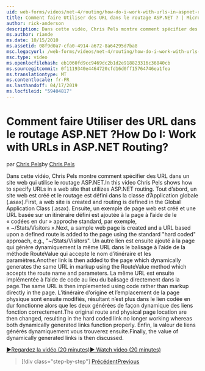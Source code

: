 ```yaml
---
uid: web-forms/videos/net-4/routing/how-do-i-work-with-urls-in-aspnet-routing
title: Comment faire Utiliser des URL dans le routage ASP.NET ? | Microsoft Docs
author: rick-anderson
description: Dans cette vidéo, Chris Pels montre comment spécifier des URL dans un site web qui utilise le routage ASP.NET. Tout d’abord, un site web est créé et le routage est défini dans le GL....
ms.author: riande
ms.date: 10/15/2010
ms.assetid: 08f9d0a7-cfa0-4914-a672-8a64295d7ba8
msc.legacyurl: /web-forms/videos/net-4/routing/how-do-i-work-with-urls-in-aspnet-routing
msc.type: video
ms.openlocfilehash: eb1060fd9cc9469dc2b1d2e918823316c36840cb
ms.sourcegitcommit: 0f1119340e4464720cfd16d0ff15764746ea1fea
ms.translationtype: MT
ms.contentlocale: fr-FR
ms.lasthandoff: 04/17/2019
ms.locfileid: "59404817"
---
```

# <a name="how-do-i-work-with-urls-in-aspnet-routing"></a><span data-ttu-id="def17-105">Comment faire Utiliser des URL dans le routage ASP.NET ?</span><span class="sxs-lookup"><span data-stu-id="def17-105">How Do I: Work with URLs in ASP.NET Routing?</span></span>

<span data-ttu-id="def17-106">par [Chris Pels](https://twitter.com/chrispels)</span><span class="sxs-lookup"><span data-stu-id="def17-106">by [Chris Pels](https://twitter.com/chrispels)</span></span>

<span data-ttu-id="def17-107">Dans cette vidéo, Chris Pels montre comment spécifier des URL dans un site web qui utilise le routage ASP.NET.</span><span class="sxs-lookup"><span data-stu-id="def17-107">In this video Chris Pels shows how to specify URLs in a web site that utilizes ASP.NET routing.</span></span> <span data-ttu-id="def17-108">Tout d’abord, un site web est créé et le routage est défini dans la classe d’Application globale (.asax).</span><span class="sxs-lookup"><span data-stu-id="def17-108">First, a web site is created and routing is defined in the Global Application Class (.asax).</span></span> <span data-ttu-id="def17-109">Ensuite, un exemple de page web est créé et une URL basée sur un itinéraire défini est ajoutée à la page à l’aide de le « codées en dur » approche standard, par exemple, « ~/Stats/Visitors ».</span><span class="sxs-lookup"><span data-stu-id="def17-109">Next, a sample web page is created and a URL based upon a defined route is added to the page using the standard "hard coded" approach, e.g., "~/Stats/Visitors".</span></span> <span data-ttu-id="def17-110">Un autre lien est ensuite ajouté à la page qui génère dynamiquement la même URL dans le balisage à l’aide de la méthode RouteValue qui accepte le nom d’itinéraire et les paramètres.</span><span class="sxs-lookup"><span data-stu-id="def17-110">Another link is then added to the page which dynamically generates the same URL in markup using the RouteValue method which accepts the route name and parameters.</span></span> <span data-ttu-id="def17-111">La même URL est ensuite implémentée à l’aide de code au lieu du balisage directement dans la page.</span><span class="sxs-lookup"><span data-stu-id="def17-111">The same URL is then implemented using code rather than markup directly in the page.</span></span> <span data-ttu-id="def17-112">L’itinéraire d’origine et l’emplacement de la page physique sont ensuite modifiés, résultant n’est plus dans le lien codée en dur fonctionne alors que les deux générées de façon dynamique des liens fonction correctement.</span><span class="sxs-lookup"><span data-stu-id="def17-112">The original route and physical page location are then changed, resulting in the hard coded link no longer working whereas both dynamically generated links function properly.</span></span> <span data-ttu-id="def17-113">Enfin, la valeur de liens générés dynamiquement vous trouverez ensuite.</span><span class="sxs-lookup"><span data-stu-id="def17-113">Finally, the value of dynamically generated links is then discussed.</span></span>

[<span data-ttu-id="def17-114">&#9654;Regardez la vidéo (20 minutes)</span><span class="sxs-lookup"><span data-stu-id="def17-114">&#9654; Watch video (20 minutes)</span></span>](https://channel9.msdn.com/Blogs/ASP-NET-Site-Videos/how-do-i-work-with-urls-in-aspnet-routing)

> [!div class="step-by-step"]
> [<span data-ttu-id="def17-115">Précédent</span><span class="sxs-lookup"><span data-stu-id="def17-115">Previous</span></span>](how-do-i-use-routing-with-aspnet-web-forms.md)
